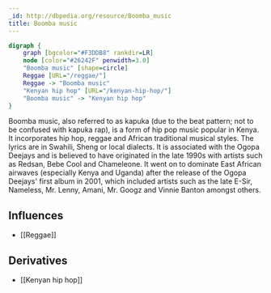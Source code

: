 ```yaml
---
_id: http://dbpedia.org/resource/Boomba_music
title: Boomba music
---
```


```dot
digraph {
	graph [bgcolor="#F3DDB8" rankdir=LR]
	node [color="#26242F" penwidth=3.0]
	"Boomba music" [shape=circle]
	Reggae [URL="/reggae/"]
	Reggae -> "Boomba music"
	"Kenyan hip hop" [URL="/kenyan-hip-hop/"]
	"Boomba music" -> "Kenyan hip hop"
}
```

Boomba music, also referred to as kapuka (due to the beat pattern; not to be confused with kapuka rap), is a form of hip pop music popular in Kenya. It incorporates hip hop, reggae and African traditional musical styles. The lyrics are in Swahili, Sheng or local dialects. It is associated with the Ogopa Deejays and is believed to have originated in the late 1990s with artists such as Redsan, Bebe Cool and Chameleone. It went on to dominate East African airwaves (especially Kenya and Uganda) after the release of the Ogopa Deejays' first album in 2001, which included artists such as the late E-Sir, Nameless, Mr. Lenny, Amani, Mr. Googz and Vinnie Banton amongst others.

## Influences
- [[Reggae]]

## Derivatives
- [[Kenyan hip hop]]
